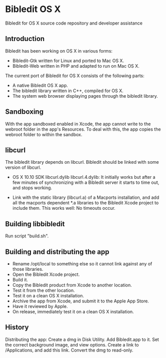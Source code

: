 # Bibledit OS X

Bibledit for OS X source code repository and developer assistance

## Introduction

Bibledit has been working on OS X in various forms:
* Bibledit-Gtk written for Linux and ported to Mac OS X.
* Bibledit-Web written in PHP and adapted to run on Mac OS X.

The current port of Bibledit for OS X consists of the following parts:
* A native Bibledit OS X app.
* The bibledit library written in C++, compiled for OS X.
* The system web browser displaying pages through the bibledit library. 

## Sandboxing

With the app sandboxed enabled in Xcode, the app cannot write to the webroot folder in the app's Resources. To deal with this, the app copies the webroot folder to within the sandbox.

## libcurl

The bibledit library depends on libcurl. Bibledit should be linked with some version of libcurl. 

* OS X 10.10 SDK libcurl.dylib libcurl.4.dylib: It initially works but after a few minutes of synchronizing with a Bibledit server it starts to time out, and stops working.

* Link with the static library (libcurl.a) of a Macports installation, and add all the macports dependent *.a libraries to the Bibledit Xcode project to include them. This works well: No timeouts occur.

## Building libbibledit

Run script "build.sh".

## Building and distributing the app

* Rename /opt/local to something else so it cannot link against any of those libraries.
* Open the Bibledit Xcode project.
* Build it.
* Copy the Bibledit product from Xcode to another location.
* Test it from the other location.
* Test it on a clean OS X installation.
* Archive the app from Xcode, and submit it to the Apple App Store.
* Have it reviewed by Apple.
* On release, immediately test it on a clean OS X installation.

## History

Distributing the app:
Create a dmg in Disk Utility.
Add Bibledit.app to it.
Set the correct background image, and view options.
Create a link to /Applications, and add this link.
Convert the dmg to read-only.

